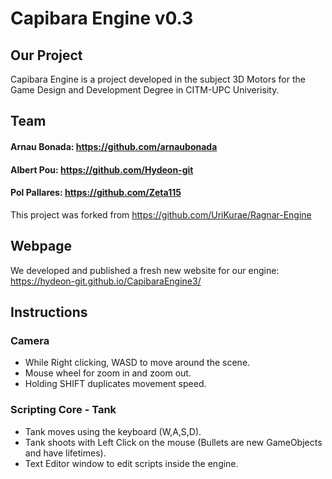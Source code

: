 # Capibara Engine v0.3
## Our Project
Capibara Engine is a project developed in the subject 3D Motors for the Game Design and Development Degree in CITM-UPC Univerisity.
## Team
#### Arnau Bonada: https://github.com/arnaubonada
#### Albert Pou: https://github.com/Hydeon-git
#### Pol Pallares: https://github.com/Zeta115
This project was forked from https://github.com/UriKurae/Ragnar-Engine

## Webpage
We developed and published a fresh new website for our engine:
https://hydeon-git.github.io/CapibaraEngine3/

## Instructions
### Camera
- While Right clicking, WASD to move around the scene.
- Mouse wheel for zoom in and zoom out.
- Holding SHIFT duplicates movement speed.

### Scripting Core - Tank
- Tank moves using the keyboard (W,A,S,D).
- Tank shoots with Left Click on the mouse (Bullets are new GameObjects and have lifetimes).
- Text Editor window to edit scripts inside the engine.

